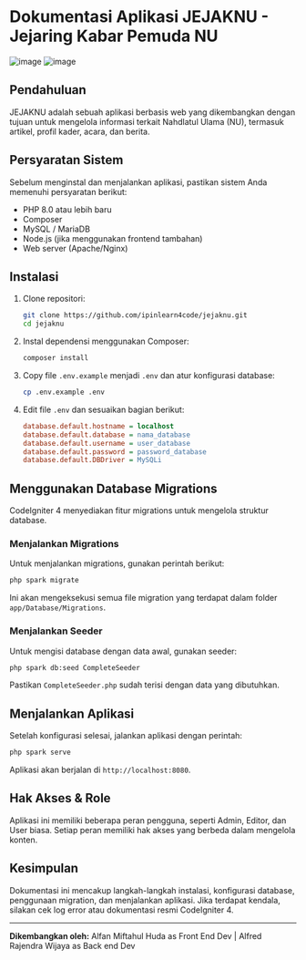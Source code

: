 
# Dokumentasi Aplikasi JEJAKNU - Jejaring Kabar Pemuda NU
![image](https://github.com/user-attachments/assets/dd91210e-054f-4be6-8d0a-63f036d811aa)
![image](https://github.com/user-attachments/assets/59114f7a-b55c-4723-a212-70d43909011d)


## Pendahuluan
JEJAKNU adalah sebuah aplikasi berbasis web yang dikembangkan dengan tujuan untuk mengelola informasi terkait Nahdlatul Ulama (NU), termasuk artikel, profil kader, acara, dan berita.

## Persyaratan Sistem
Sebelum menginstal dan menjalankan aplikasi, pastikan sistem Anda memenuhi persyaratan berikut:
- PHP 8.0 atau lebih baru
- Composer
- MySQL / MariaDB
- Node.js (jika menggunakan frontend tambahan)
- Web server (Apache/Nginx)

## Instalasi
1. Clone repositori:
   ```bash
   git clone https://github.com/ipinlearn4code/jejaknu.git
   cd jejaknu
   ```

2. Instal dependensi menggunakan Composer:
   ```bash
   composer install
   ```

3. Copy file `.env.example` menjadi `.env` dan atur konfigurasi database:
   ```bash
   cp .env.example .env
   ```

4. Edit file `.env` dan sesuaikan bagian berikut:
   ```ini
   database.default.hostname = localhost
   database.default.database = nama_database
   database.default.username = user_database
   database.default.password = password_database
   database.default.DBDriver = MySQLi
   ```

## Menggunakan Database Migrations
CodeIgniter 4 menyediakan fitur migrations untuk mengelola struktur database.

### Menjalankan Migrations
Untuk menjalankan migrations, gunakan perintah berikut:
```bash
php spark migrate
```
Ini akan mengeksekusi semua file migration yang terdapat dalam folder `app/Database/Migrations`.

### Menjalankan Seeder
Untuk mengisi database dengan data awal, gunakan seeder:
```bash
php spark db:seed CompleteSeeder
```
Pastikan `CompleteSeeder.php` sudah terisi dengan data yang dibutuhkan.

## Menjalankan Aplikasi
Setelah konfigurasi selesai, jalankan aplikasi dengan perintah:
```bash
php spark serve
```
Aplikasi akan berjalan di `http://localhost:8080`.

## Hak Akses & Role
Aplikasi ini memiliki beberapa peran pengguna, seperti Admin, Editor, dan User biasa. Setiap peran memiliki hak akses yang berbeda dalam mengelola konten.

## Kesimpulan
Dokumentasi ini mencakup langkah-langkah instalasi, konfigurasi database, penggunaan migration, dan menjalankan aplikasi. Jika terdapat kendala, silakan cek log error atau dokumentasi resmi CodeIgniter 4.

---
**Dikembangkan oleh:**
Alfan Miftahul Huda as Front End Dev | Alfred Rajendra Wijaya as Back end Dev

